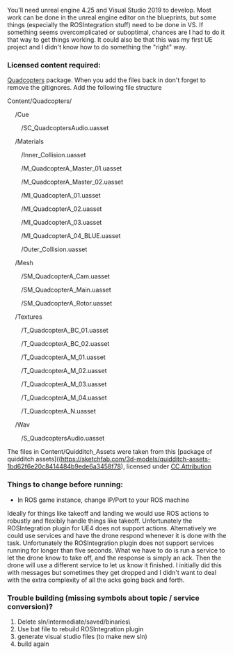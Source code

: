 
You'll need unreal engine 4.25 and Visual Studio 2019 to develop. Most work can be done in the unreal engine editor on the blueprints, but some things (especially the ROSIntegration stuff)
need to be done in VS. If something seems overcomplicated or suboptimal, chances are I had to do it that way to get things working. It could also be that this was my first UE project and I
didn't know how to do something the "right" way.


### Licensed content required:
[Quadcopters](https://unrealengine.com/marketplace/en-US/product/quadcopters) package. When you add the files back in don't forget to remove the gitignores. Add the following file structure


Content/Quadcopters/

&emsp;    /Cue

&emsp;&emsp;        /SC_QuadcoptersAudio.uasset

&emsp;    /Materials

&emsp;&emsp;        /Inner_Collision.uasset

&emsp;&emsp;        /M_QuadcopterA_Master_01.uasset

&emsp;&emsp;        /M_QuadcopterA_Master_02.uasset

&emsp;&emsp;        /MI_QuadcopterA_01.uasset

&emsp;&emsp;        /MI_QuadcopterA_02.uasset

&emsp;&emsp;        /MI_QuadcopterA_03.uasset

&emsp;&emsp;        /MI_QuadcopterA_04_BLUE.uasset

&emsp;&emsp;        /Outer_Collision.uasset

&emsp;    /Mesh

&emsp;&emsp;        /SM_QuadcopterA_Cam.uasset

&emsp;&emsp;        /SM_QuadcopterA_Main.uasset

&emsp;&emsp;        /SM_QuadcopterA_Rotor.uasset

&emsp;    /Textures

&emsp;&emsp;        /T_QuadcopterA_BC_01.uasset

&emsp;&emsp;        /T_QuadcopterA_BC_02.uasset

&emsp;&emsp;        /T_QuadcopterA_M_01.uasset

&emsp;&emsp;        /T_QuadcopterA_M_02.uasset

&emsp;&emsp;        /T_QuadcopterA_M_03.uasset

&emsp;&emsp;        /T_QuadcopterA_M_04.uasset

&emsp;&emsp;        /T_QuadcopterA_N.uasset

&emsp;    /Wav

&emsp;&emsp;        /S_QuadcoptersAudio.uasset


The files in Content/Quidditch_Assets were taken from this [package of quidditch assets]((https://sketchfab.com/3d-models/quidditch-assets-1bd62f6e20c8414484b9ede6a3458f78), licensed under [CC Attribution](https://creativecommons.org/licenses/by/4.0/)


### Things to change before running:
- In ROS game instance, change IP/Port to your ROS machine

Ideally for things like takeoff and landing we would use ROS actions to robustly and flexibly handle things like takeoff. Unfortunately the ROSIntegration plugin for UE4 does not support actions.
Alternatively we could use services and have the drone respond whenever it is done with the task. Unfortunately the ROSIntegration plugin does not support services running for longer than five seconds.
What we have to do is run a service to let the drone know to take off, and the response is simply an ack. Then the drone will use a different service to let us know it finished.
I initially did this with messages but sometimes they get dropped and I didn't want to deal with the extra complexity of all the acks going back and forth.



### Trouble building (missing symbols about topic / service conversion)?

1. Delete sln/intermediate/saved/binaries\
1. Use bat file to rebuild ROSIntegration plugin
1. generate visual studio files (to make new sln)
1. build again
